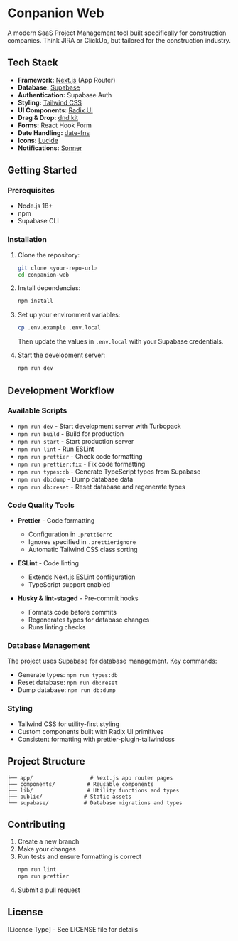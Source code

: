 # Conpanion Web

A modern SaaS Project Management tool built specifically for construction companies. Think JIRA or ClickUp, but tailored for the construction industry.

## Tech Stack

- **Framework:** [Next.js](https://nextjs.org/) (App Router)
- **Database:** [Supabase](https://supabase.com/)
- **Authentication:** Supabase Auth
- **Styling:** [Tailwind CSS](https://tailwindcss.com/)
- **UI Components:** [Radix UI](https://www.radix-ui.com/)
- **Drag & Drop:** [dnd kit](https://dndkit.com/)
- **Forms:** React Hook Form
- **Date Handling:** [date-fns](https://date-fns.org/)
- **Icons:** [Lucide](https://lucide.dev/)
- **Notifications:** [Sonner](https://sonner.emilkowal.ski/)

## Getting Started

### Prerequisites

- Node.js 18+
- npm
- Supabase CLI

### Installation

1. Clone the repository:

   ```bash
   git clone <your-repo-url>
   cd conpanion-web
   ```

2. Install dependencies:

   ```bash
   npm install
   ```

3. Set up your environment variables:

   ```bash
   cp .env.example .env.local
   ```

   Then update the values in `.env.local` with your Supabase credentials.

4. Start the development server:
   ```bash
   npm run dev
   ```

## Development Workflow

### Available Scripts

- `npm run dev` - Start development server with Turbopack
- `npm run build` - Build for production
- `npm run start` - Start production server
- `npm run lint` - Run ESLint
- `npm run prettier` - Check code formatting
- `npm run prettier:fix` - Fix code formatting
- `npm run types:db` - Generate TypeScript types from Supabase
- `npm run db:dump` - Dump database data
- `npm run db:reset` - Reset database and regenerate types

### Code Quality Tools

- **Prettier** - Code formatting

  - Configuration in `.prettierrc`
  - Ignores specified in `.prettierignore`
  - Automatic Tailwind CSS class sorting

- **ESLint** - Code linting

  - Extends Next.js ESLint configuration
  - TypeScript support enabled

- **Husky & lint-staged** - Pre-commit hooks
  - Formats code before commits
  - Regenerates types for database changes
  - Runs linting checks

### Database Management

The project uses Supabase for database management. Key commands:

- Generate types: `npm run types:db`
- Reset database: `npm run db:reset`
- Dump database: `npm run db:dump`

### Styling

- Tailwind CSS for utility-first styling
- Custom components built with Radix UI primitives
- Consistent formatting with prettier-plugin-tailwindcss

## Project Structure

```
├── app/                  # Next.js app router pages
├── components/          # Reusable components
├── lib/                 # Utility functions and types
├── public/             # Static assets
└── supabase/           # Database migrations and types
```

## Contributing

1. Create a new branch
2. Make your changes
3. Run tests and ensure formatting is correct
   ```bash
   npm run lint
   npm run prettier
   ```
4. Submit a pull request

## License

[License Type] - See LICENSE file for details

